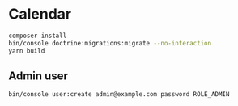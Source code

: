 # Calendar

```sh
composer install
bin/console doctrine:migrations:migrate --no-interaction
yarn build
```

## Admin user

```sh
bin/console user:create admin@example.com password ROLE_ADMIN
```
